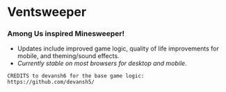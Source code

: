 # **Ventsweeper**

### **Among Us inspired Minesweeper!**

- Updates include improved game logic, quality of life improvements for mobile, and theming/sound effects.
- *Currently stable on most browsers for desktop and mobile.*

```
CREDITS to devansh6 for the base game logic: https://github.com/devansh5/
```